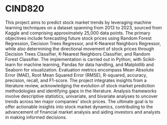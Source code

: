 # CIND820
This project aims to predict stock market trends by leveraging machine learning techniques on a dataset spanning from 2013 to 2023, sourced from Kaggle and comprising approximately 25,000 data points. The primary objectives include forecasting future stock prices using Random Forest Regression, Decision Trees Regressor, and K-Nearest Neighbors Regressor, while also determining the directional movement of stock prices through Decision Trees Classifier, K-Nearest Neighbors Classifier, and Random Forest Classifier. The implementation is carried out in Python, with Scikit-learn for machine learning, Pandas for data handling, and Matplotlib and Seaborn for visualization. Evaluation metrics encompass Mean Absolute Error (MAE), Root Mean Squared Error (RMSE), R-squared, accuracy, precision, recall, and F1-score. The project integrates insights from a literature review, acknowledging the evolution of stock market prediction methodologies and identifying gaps in the literature. Analysis frameworks involve descriptive statistics, univariate, and bivariate analyses to uncover trends across ten major companies' stock prices. The ultimate goal is to offer actionable insights into stock market dynamics, contributing to the advancement of financial market analysis and aiding investors and analysts in making informed decisions.
